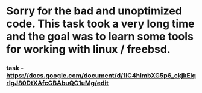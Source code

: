 # Sorry for the bad and unoptimized code. This task took a very long time and the goal was to learn some tools for working with linux / freebsd.


### task - https://docs.google.com/document/d/1iC4himbXG5p6_ckjkEiqrIgJ80DtXAfcGBAbuQC1uMg/edit
